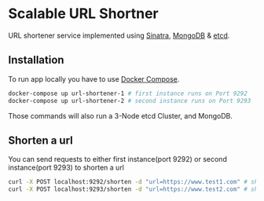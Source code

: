 # Scalable URL Shortner

URL shortener service implemented using [Sinatra](https://github.com/sinatra/sinatra), [MongoDB](https://www.mongodb.com/) & [etcd](https://etcd.io/).

## Installation

To run app locally you have to use [Docker Compose](https://docs.docker.com/compose/).

```bash
docker-compose up url-shortener-1 # first instance runs on Port 9292
docker-compose up url-shortener-2 # second instance runs on Port 9293
```

Those commands will also run a 3-Node etcd Cluster, and MongoDB.

## Shorten a url

You can send requests to either first instance(port 9292) or second instance(port 9293) to shorten a url

```bash
curl -X POST localhost:9292/shorten -d "url=https://www.test1.com" # shorten the url using first instance
curl -X POST localhost:9293/shorten -d "url=https://www.test2.com" # shorten the url using second instance
```